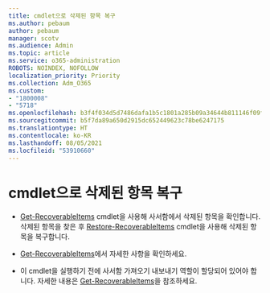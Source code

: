 ```yaml
---
title: cmdlet으로 삭제된 항목 복구
ms.author: pebaum
author: pebaum
manager: scotv
ms.audience: Admin
ms.topic: article
ms.service: o365-administration
ROBOTS: NOINDEX, NOFOLLOW
localization_priority: Priority
ms.collection: Adm_O365
ms.custom:
- "1800008"
- "5718"
ms.openlocfilehash: b3f4f034d5d7486dafa1b5c1801a285b09a34644b811146f09f454fad9647833
ms.sourcegitcommit: b5f7da89a650d2915dc652449623c78be6247175
ms.translationtype: HT
ms.contentlocale: ko-KR
ms.lasthandoff: 08/05/2021
ms.locfileid: "53910660"
---
```

# <a name="recover-deleted-items-with-cmdlet"></a>cmdlet으로 삭제된 항목 복구

- [Get-RecoverableItems](https://docs.microsoft.com/powershell/module/exchange/get-recoverableitems?view=exchange-ps) cmdlet을 사용해 사서함에서 삭제된 항목을 확인합니다. 삭제된 항목을 찾은 후 [Restore-RecoverableItems](https://docs.microsoft.com/powershell/module/exchange/Restore-RecoverableItems?view=exchange-ps) cmdlet을 사용해 삭제된 항목을 복구합니다.

- [Get-RecoverableItems](https://docs.microsoft.com/powershell/module/exchange/get-recoverableitems?view=exchange-ps)에서 자세한 사항을 확인하세요.

- 이 cmdlet을 실행하기 전에 사서함 가져오기 내보내기 역할이 할당되어 있어야 합니다. 자세한 내용은 [Get-RecoverableItems](https://docs.microsoft.com/powershell/module/exchange/get-recoverableitems?view=exchange-ps)을 참조하세요.
